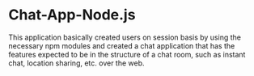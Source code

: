 # Chat-App-Node.js
This application basically created users on session basis by using the necessary npm modules and created a chat application that has the features expected to be in the structure of a chat room, such as instant chat, location sharing, etc. over the web.
